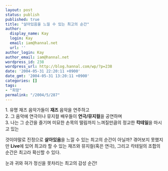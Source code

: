 ```yaml
---
layout: post
status: publish
published: true
title: "살아있음을 느낄 수 있는 최고의 순간"
author:
  display_name: Kay
  login: Kay
  email: iam@hannal.net
  url: ''
author_login: Kay
author_email: iam@hannal.net
wordpress_id: 238
wordpress_url: http://blog.hannal.com/wp/?p=238
date: '2004-05-31 22:20:11 +0900'
date_gmt: '2004-05-31 13:20:11 +0900'
categories: []
tags:
- "희망"
permalink: "/2004/5/287"
---
```

<p>1. 유명 재즈 음악가들이 <b>재즈</b> 음악을 연주하고<br />
2. 그 음악에 연극이나 뮤지컬 배우들이 <b>연극/뮤지컬</b>을 공연하며<br />
3. 나는 그 순간을 즐기며 미묘한 손목의 떨림까지 느껴질만큼의 정교한 <b>칵테일</b>을 마시고 있는</p>
<p>것이야말로 진정으로 <b>살아있음</b>을 느낄 수 있는 최고의 순간이 아닐까? 겪어보지 못했지만 <b>Live</b>에 있어 최고라 할 수 있는 재즈와 뮤지컬(혹은 연극), 그리고 칵테일의 조합의 순간은 최고라 확신할 수 있다.</p>
<p>눈과 귀와 혀가 정신을 못차리는 최고의 감성 순간!</p>
